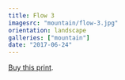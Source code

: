 ```yaml
---
title: Flow 3
imagesrc: "mountain/flow-3.jpg"
orientation: landscape
galleries: ["mountain"]
date: "2017-06-24"
---
```


[Buy this print](https://weshargrovephotography.square.site/product/flow-3/15).
